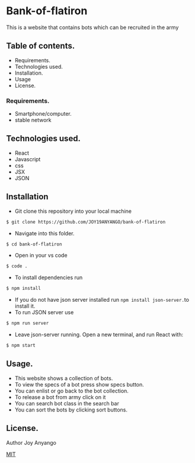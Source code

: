 # Bank-of-flatiron
This is a website that contains bots which can be recruited in the army

## Table of contents.
* Requirements.
* Technologies used.
* Installation.
* Usage
* License.

### Requirements.
* Smartphone/computer.
* stable network

## Technologies used.
* React
* Javascript
* css
* JSX
* JSON
## Installation
* Git clone this repository into your local machine
```bash
$ git clone https://github.com/JOY19ANYANGO/bank-of-flatiron
```
* Navigate into this folder.
```bash
$ cd bank-of-flatiron
```
* Open in your vs code
```bash
$ code .
```
* To install dependencies run
```bash
$ npm install
```
* If you do not have json server installed run `npm install json-server.`to install it.
* To run JSON server use
```bash
$ npm run server
```
* Leave json-server running. Open a new terminal, and run React with:
```bash
$ npm start
```

## Usage.
* This website shows a collection of bots.
* To view the specs of a bot press show specs button.
* You can enlist or go back to the bot collection.
* To release a bot from army click on it
* You can search bot class in the search bar
* You can sort the bots by clicking sort buttons.

## License.
Author Joy Anyango

[MIT](https://choosealicense.com/licenses/mit/)